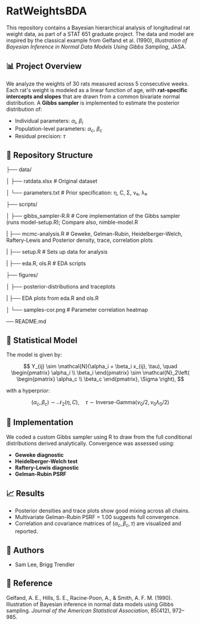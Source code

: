 # RatWeightsBDA

This repository contains a Bayesian hierarchical analysis of longitudinal rat weight data, as part of a STAT 651 graduate project. The data and model are inspired by the classical example from Gelfand et al. (1990), *Illustration of Bayesian Inference in Normal Data Models Using Gibbs Sampling*, JASA.

## 📊 Project Overview

We analyze the weights of 30 rats measured across 5 consecutive weeks. Each rat's weight is modeled as a linear function of age, with **rat-specific intercepts and slopes** that are drawn from a common bivariate normal distribution. A **Gibbs sampler** is implemented to estimate the posterior distribution of:

- Individual parameters: $\alpha_i$, $\beta_i$
- Population-level parameters: $\alpha_c$, $\beta_c$
- Residual precision: $\tau$

## 📁 Repository Structure

├── data/ 

  │ ├── ratdata.xlsx # Original dataset 
  
  │ └── parameters.txt # Prior specification: η, C, Σ, ν₀, λ₀ 
  
├── scripts/ 

  │ ├── gibbs_sampler-R.R # Core implementation of the Gibbs sampler (runs model-setup.R); Compare also, nimble-model.R
  
  | ├── mcmc-analysis.R # Geweke, Gelman-Rubin, Heidelberger-Welch, Raftery-Lewis and Posterior density, trace, correlation plots 
  
  | ├── setup.R # Sets up data for analysis

  | ├── eda.R, ols.R # EDA scripts
  
├── figures/ 

  │ ├── posterior-distributions and traceplots 
  
  | ├── EDA plots from eda.R and ols.R
  
  │ └── samples-cor.png # Parameter correlation heatmap
  
── README.md

## 📐 Statistical Model

The model is given by:

$$
Y_{ij} \sim \mathcal{N}(\alpha_i + \beta_i x_{ij}, \tau), \quad
\begin{pmatrix}
\alpha_i \\
\beta_i
\end{pmatrix}
\sim \mathcal{N}_2\left(
\begin{pmatrix}
\alpha_c \\
\beta_c
\end{pmatrix}, \Sigma \right),
$$

with a hyperprior:

$$
(\alpha_c, \beta_c) \sim \mathcal{N}_2(\eta, C), \quad
\tau \sim \text{Inverse-Gamma}(\nu_0 / 2, \nu_0 \lambda_0 / 2)
$$

## 🚀 Implementation

We coded a custom Gibbs sampler using R to draw from the full conditional distributions derived analytically. Convergence was assessed using:

- **Geweke diagnostic**
- **Heidelberger-Welch test**
- **Raftery-Lewis diagnostic**
- **Gelman-Rubin PSRF**

## 📈 Results

- Posterior densities and trace plots show good mixing across all chains.
- Multivariate Gelman-Rubin PSRF = 1.00 suggests full convergence.
- Correlation and covariance matrices of $(\alpha_c, \beta_c, \tau)$ are visualized and reported.

## 🧠 Authors

- Sam Lee, Brigg Trendler

## 📄 Reference

Gelfand, A. E., Hills, S. E., Racine-Poon, A., & Smith, A. F. M. (1990). Illustration of Bayesian inference in normal data models using Gibbs sampling. *Journal of the American Statistical Association*, 85(412), 972–985.

